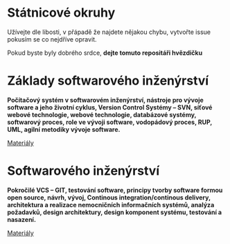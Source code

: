 # Státnicové okruhy
Užívejte dle libosti, v přápadě že najdete nějakou chybu, vytvořte issue pokusím se co nejdříve opravit. 

Pokud byste byly dobrého srdce, **dejte tomuto repositáři hvězdičku**


# Základy softwarového inženýrství
**Počítačový systém v softwarovém inženýrství, nástroje pro vývoje software a jeho životní cyklus, Version Control Systémy – SVN, síťové webové technologie, webové technologie, databázové systémy, softwarový proces, role ve vývoji software, vodopádový proces, RUP, UML, agilní metodiky vývoje software.**  

[Materiály](Materialy/Zaklady_softwaroveho_inzenyrstvi.md)

# Softwarového inženýrství
**Pokročilé VCS – GIT, testování software, principy tvorby software formou open source, návrh, vývoj, Continous integration/continous delivery, architektura a realizace nemocničních  informačních systémů, analýza požadavků, design architektury, design komponent systému, testování a nasazení.**  

[Materiály](Materialy/Softwaroveho_inzenyrstvi.md)